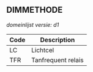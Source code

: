 ## DIMMETHODE

*domeinlijst versie: d1* 

 |Code |Description	|
|	---	|	---	|
| LC | Lichtcel |
| TFR | Tanfrequent relais |
